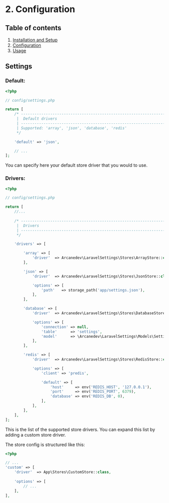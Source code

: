 # 2. Configuration

## Table of contents

  1. [Installation and Setup](1-Installation-and-Setup.md)
  2. [Configuration](2-Configuration.md)
  3. [Usage](3-Usage.md)
  
## Settings

### Default:

```php
<?php

// config/settings.php

return [
    /* -----------------------------------------------------------------
     |  Default drivers
     | -----------------------------------------------------------------
     | Supported: 'array', 'json', 'database', 'redis'
     */

    'default' => 'json',

    // ...
];
```

You can specify here your default store driver that you would to use.

### Drivers:

```php
<?php

// config/settings.php

return [
    //...
    
    /* -----------------------------------------------------------------
     |  Drivers
     | -----------------------------------------------------------------
     */

    'drivers' => [

        'array' => [
            'driver'  => Arcanedev\LaravelSettings\Stores\ArrayStore::class,
        ],

        'json' => [
            'driver'  => Arcanedev\LaravelSettings\Stores\JsonStore::class,

            'options' => [
                'path'   => storage_path('app/settings.json'),
            ],
        ],

        'database' => [
            'driver'  => Arcanedev\LaravelSettings\Stores\DatabaseStore::class,

            'options' => [
                'connection' => null,
                'table'      => 'settings',
                'model'      => \Arcanedev\LaravelSettings\Models\Setting::class,
            ],
        ],

        'redis' => [
            'driver'  => Arcanedev\LaravelSettings\Stores\RedisStore::class,

            'options' => [
                'client' => 'predis',

                'default' => [
                    'host'     => env('REDIS_HOST', '127.0.0.1'),
                    'port'     => env('REDIS_PORT', 6379),
                    'database' => env('REDIS_DB', 0),
                ],
            ],
        ],
    ],
];
```

This is the list of the supported store drivers. You can expand this list by adding a custom store driver.

The store config is structured like this:

```php
<?php 

// ...
'custom' => [
    'driver'  => App\Stores\CustomStore::class,
    
    'options' => [
        // ...
    ],
],
```
